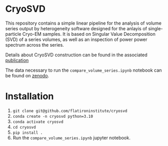 <h1 align=`center`>CryoSVD</h1>

This repository contains a simple linear pipeline for the analysis of volume series output by heterogeneity software designed for the anlayis of single-particle Cryo-EM samples. It is based on Singular Value Decomposition (SVD) of a series volumes, as well as an inspection of power power spectrum across the series. 

Details about CryoSVD construction can be found in the associated [publication](https://www.biorxiv.org/content/10.1101/2024.10.07.617120v1)

The data necessary to run the `compare_volume_series.ipynb` notebook can be found on [zenodo](https://zenodo.org/records/13900836).

# Installation 
  1. `git clone git@github.com/flatironinstitute/cryosvd`
  2. `conda create -n cryosvd python=3.10`
  3. `conda activate cryosvd`
  4. `cd cryosvd`
  5. `pip install .`
  6. Run the `compare_volume_series.ipynb` jupyter notebook.


